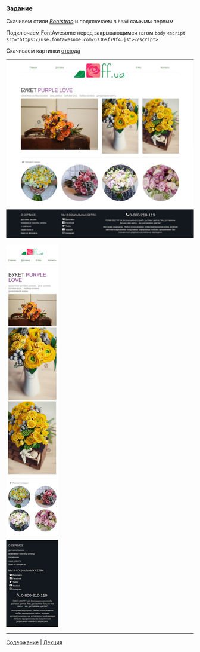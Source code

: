 ### Задание

Скачивем стили [*Bootstrap*](bootstrap.css) и подключаем в `head` самымм первым

Подключаем FontAwesome перед закрывающимся тэгом `body`
`<script src="https://use.fontawesome.com/67369f79f4.js"></script>`

Скачиваем картинки [отсюда](./img)

![desktop markup](descktop.jpg)

![mobile markup](mobile.jpg)

---
[Содержание](../../README.md) |
[Лекция](../lecture/README.md)

